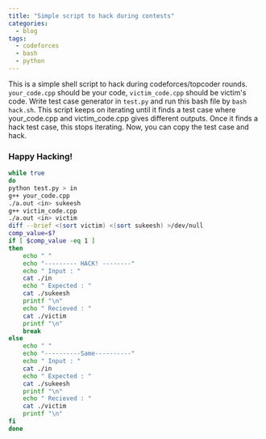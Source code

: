 ```yaml
---
title: "Simple script to hack during contests"
categories:
  - blog
tags:
  - codeforces
  - bash
  - python
---
```


This is a simple shell script to hack during codeforces/topcoder rounds. `your_code.cpp` should be your code, `victim_code.cpp` should be victim's code. Write test case generator in `test.py` and run this bash file by `bash hack.sh`. This script keeps on iterating until it finds a test case where your_code.cpp and victim_code.cpp gives different outputs. Once it finds a hack test case, this stops iterating. Now, you can copy the test case and hack.

### Happy Hacking!


```bash
while true
do
python test.py > in
g++ your_code.cpp
./a.out <in> sukeesh
g++ victim_code.cpp
./a.out <in> victim
diff --brief <(sort victim) <(sort sukeesh) >/dev/null
comp_value=$?
if [ $comp_value -eq 1 ]
then
	echo " "
	echo "--------- HACK! --------"
	echo " Input : "
	cat ./in
	echo " Expected : "
	cat ./sukeesh
	printf "\n"
	echo " Recieved : "
	cat ./victim
	printf "\n"
	break
else
	echo " "
	echo "----------Same----------"
	echo " Input : "
	cat ./in
	echo " Expected : "
	cat ./sukeesh
	printf "\n"
	echo " Recieved : "
	cat ./victim
	printf "\n"
fi
done

```
